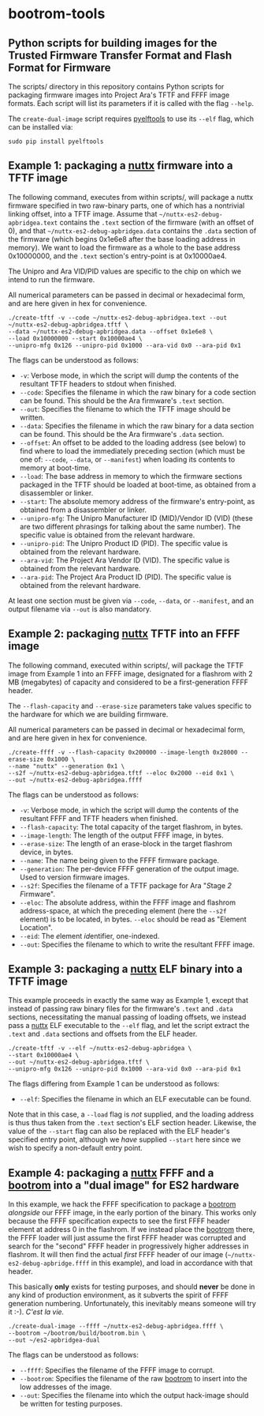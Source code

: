 # bootrom-tools
## Python scripts for building images for the Trusted Firmware Transfer Format and Flash Format for Firmware
The scripts/ directory in this repository contains Python scripts for packaging firmware images into Project Ara's
TFTF and FFFF image formats.  Each script will list its parameters if it is called with the flag `--help`.

The `create-dual-image` script requires [pyelftools](https://github.com/eliben/pyelftools) to use its `--elf`
flag, which can be installed via:

    sudo pip install pyelftools

## Example 1: packaging a [nuttx](https://github.com/projectara/nuttx) firmware into a TFTF image
The following command, executes from within scripts/, will package a nuttx firmware specified in two raw-binary parts,
one of which has a nontrivial linking offset, into a TFTF image.  Assume that `~/nuttx-es2-debug-apbridgea.text`
contains the `.text` section of the firmware (with an offset of 0), and that `~/nuttx-es2-debug-apbridgea.data`
contains the `.data` section of the firmware (which begins 0x1e6e8 after the base loading address in memory).  We want to load the firmware as a whole to the base address 0x10000000, and the `.text` section's entry-point is at 0x10000ae4.

The Unipro and Ara VID/PID values are specific to the chip on which we intend to run the firmware.

All numerical parameters can be passed in decimal or hexadecimal form, and are here given in hex for convenience.

    ./create-tftf -v --code ~/nuttx-es2-debug-apbridgea.text --out ~/nuttx-es2-debug-apbridgea.tftf \
    --data ~/nuttx-es2-debug-apbridgea.data --offset 0x1e6e8 \
    --load 0x10000000 --start 0x10000ae4 \
    --unipro-mfg 0x126 --unipro-pid 0x1000 --ara-vid 0x0 --ara-pid 0x1

The flags can be understood as follows:

* `-v`: Verbose mode, in which the script will dump the contents of the resultant TFTF headers to stdout when finished.
* `--code`: Specifies the filename in which the raw binary for a code section can be found.  This should be
the Ara firmware's `.text` section.
* `--out`: Specifies the filename to which the TFTF image should be written.
* `--data`: Specifies the filename in which the raw binary for a data section can be found.  This should be
the Ara firmware's `.data` section.
* `--offset`: An offset to be added to the loading address (see below) to find where to load the immediately preceding
section (which must be one of: `--code`, `--data`, or `--manifest`) when loading its contents to memory at boot-time.
* `--load`: The base address in memory to which the firmware sections packaged in the TFTF should be loaded at
boot-time, as obtained from a disassembler or linker.
* `--start`: The absolute memory address of the firmware's entry-point, as obtained from a disassembler or linker.
* `--unipro-mfg`: The Unipro Manufacturer ID (MID)/Vendor ID (VID) (these are two different phrasings for talking about the same number).  The specific value is obtained from the relevant hardware.
* `--unipro-pid`: The Unipro Product ID (PID).  The specific value is obtained from the relevant hardware.
* `--ara-vid`: The Project Ara Vendor ID (VID).  The specific value is obtained from the relevant hardware.
* `--ara-pid`: The Project Ara Product ID (PID).  The specific value is obtained from the relevant hardware.

At least one section must be given via `--code`, `--data`, or `--manifest`, and an output filename via `--out` is also mandatory.

## Example 2: packaging [nuttx](https://github.com/projectara/nuttx) TFTF into an FFFF image
The following command, executed within scripts/, will package the TFTF image from Example 1 into an FFFF image,
designated for a flashrom with 2 MB (megabytes) of capacity and considered to be a first-generation FFFF header.

The `--flash-capacity` and `--erase-size` parameters take values specific to the hardware for which we are building
firmware.

All numerical parameters can be passed in decimal or hexadecimal form, and are here given in hex for convenience.

    ./create-ffff -v --flash-capacity 0x200000 --image-length 0x28000 --erase-size 0x1000 \
    --name "nuttx" --generation 0x1 \
    --s2f ~/nuttx-es2-debug-apbridgea.tftf --eloc 0x2000 --eid 0x1 \
    --out ~/nuttx-es2-debug-apbridgea.ffff

The flags can be understood as follows:

* `-v`: Verbose mode, in which the script will dump the contents of the resultant FFFF and TFTF headers when finished.
* `--flash-capacity`: The total capacity of the target flashrom, in bytes.
* `--image-length`: The length of the output FFFF image, in bytes.
* `--erase-size`: The length of an erase-block in the target flashrom device, in bytes.
* `--name`: The name being given to the FFFF firmware package.
* `--generation`: The per-device FFFF generation of the output image.  Used to version firmware images.
* `--s2f`: Specifies the filename of a TFTF package for Ara "*S*tage *2* *F*irmware".
* `--eloc`: The absolute address, within the FFFF image and flashrom address-space, at which the preceding element (here the `--s2f` element) is to be located, in bytes.  `--eloc` should be read as "Element Location".
* `--eid`: The *e*lement *id*entifier, one-indexed.
* `--out`: Specifies the filename to which to write the resultant FFFF image.

## Example 3: packaging a [nuttx](https://github.com/projectara/nuttx) ELF binary into a TFTF image

This example proceeds in exactly the same way as Example 1, except that instead
of passing raw binary files for the firmware's `.text` and `.data` sections,
necessitating the manual passing of loading offsets, we instead pass a
[nuttx](https://github.com/projectara/nuttx) ELF executable to the `--elf` flag,
and let the script extract the `.text` and `.data` sections and offsets from the
ELF header.

    ./create-tftf -v --elf ~/nuttx-es2-debug-apbridgea \
    --start 0x10000ae4 \
    --out ~/nuttx-es2-debug-apbridgea.tftf \
    --unipro-mfg 0x126 --unipro-pid 0x1000 --ara-vid 0x0 --ara-pid 0x1

The flags differing from Example 1 can be understood as follows:

* `--elf`: Specifies the filename in which an ELF executable can be found.

Note that in this case, a `--load` flag is *not* supplied, and the loading
address is thus thus taken from the `.text` section's ELF section header.
Likewise, the value of the `--start` flag can also be replaced with the ELF
header's specified entry point, although we *have* supplied `--start` here since
we wish to specify a non-default entry point.

## Example 4: packaging a [nuttx](https://github.com/projectara/nuttx) FFFF and a [bootrom](https://github.com/projectara/bootrom) into a "dual image" for ES2 hardware

In this example, we hack the FFFF specification to package a
[bootrom](https://github.com/projectara/bootrom) *alongside* our FFFF image,
in the early portion of the binary.  This works only because the FFFF
specification expects to see the first FFFF header element at
address 0 in the flashrom.  If we instead place the
[bootrom](https://github.com/projectara/bootrom) there, the FFFF loader will
just assume the first FFFF header was corrupted and search for the "second" FFFF
header in progressively higher addresses in flashrom.  It will then find the
actual *first* FFFF header of our image (`~/nuttx-es2-debug-apbridge.ffff` in
this example), and load in accordance with that header.

This basically **only** exists for testing purposes, and should **never** be
done in any kind of production environment, as it subverts the spirit of FFFF
generation numbering.  Unfortunately, this inevitably means someone will try
it :-).  *C'est la vie.*

    ./create-dual-image --ffff ~/nuttx-es2-debug-apbridgea.ffff \
    --bootrom ~/bootrom/build/bootrom.bin \
    --out ~/es2-apbridgea-dual

The flags can be understood as follows:

* `--ffff`: Specifies the filename of the FFFF image to corrupt.
* `--bootrom`: Specifies the filename of the raw
[bootrom](https://github.com/projectara/bootrom) to insert into the low
addresses of the image.
* `--out`: Specifies the filename into which the output hack-image should be
written for testing purposes.

